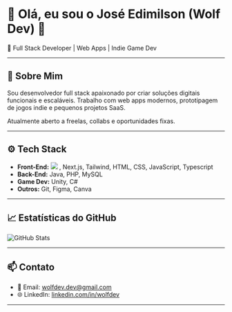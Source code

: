 # 👋 Olá, eu sou o José Edimilson (Wolf Dev) 🐺

🎯 Full Stack Developer | Web Apps | Indie Game Dev

---

## 🚀 Sobre Mim

Sou desenvolvedor full stack apaixonado por criar soluções digitais funcionais e escaláveis. Trabalho com web apps modernos, prototipagem de jogos indie e pequenos projetos SaaS.

Atualmente aberto a freelas, collabs e oportunidades fixas.

---

## ⚙️ Tech Stack

- **Front-End:**
  <img src="https://cdn.jsdelivr.net/gh/devicons/devicon@latest/icons/react/react-original.svg" />
  , Next.js, Tailwind, HTML, CSS, JavaScript, Typescript
- **Back-End:**
  Java, PHP, MySQL
- **Game Dev:**
  Unity, C#
- **Outros:**
  Git, Figma, Canva

---

## 📈 Estatísticas do GitHub

![GitHub Stats](https://github-readme-stats.vercel.app/api?username=wolf-devx&show_icons=true&theme=tokyonight)

---

## 📫 Contato

- 📧 Email: [wolfdev.dev@gmail.com](mailto:wolfdev.dev@gmail.com)
- 🌐 LinkedIn: [linkedin.com/in/wolfdev](https://linkedin.com/in/josé-edimilson-8b5301275/)

---
